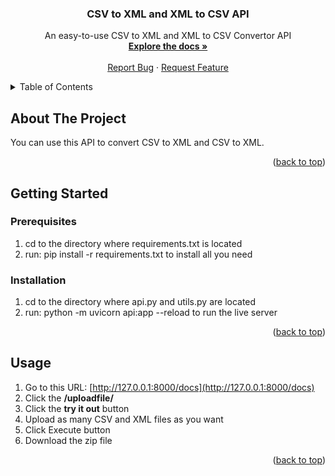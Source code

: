 <a name="readme-top"></a>

<!-- PROJECT LOGO -->
<div align="center">

<h3 align="center">CSV to XML and XML to CSV API</h3>

  <p align="center">
    An easy-to-use CSV to XML and XML to CSV Convertor API
    <br />
    <a href="https://github.com/SaeedARV/IUST-CVLab-FastAPI-Projects"><strong>Explore the docs »</strong></a>
    <br />
    <br />
    <a href="https://github.com/SaeedARV/IUST-CVLab-FastAPI-Projects/issues">Report Bug</a>
    ·
    <a href="https://github.com/SaeedARV/IUST-CVLab-FastAPI-Projects/issues">Request Feature</a>
  </p>
</div>

<!-- TABLE OF CONTENTS -->
<details>
  <summary>Table of Contents</summary>
  <ol>
    <li>
      <a href="#about-the-project">About The Project</a>
    </li>
    <li>
      <a href="#getting-started">Getting Started</a>
      <ul>
        <li><a href="#prerequisites">Prerequisites</a></li>
        <li><a href="#installation">Installation</a></li>
      </ul>
    </li>
    <li><a href="#usage">Usage</a></li>
  </ol>
</details>

<!-- ABOUT THE PROJECT -->
## About The Project
You can use this API to convert CSV to XML and CSV to XML.
<p align="right">(<a href="#readme-top">back to top</a>)</p>

<!-- GETTING STARTED -->
## Getting Started

### Prerequisites

1. cd to the directory where requirements.txt is located
2. run: pip install -r requirements.txt to install all you need

### Installation

1. cd to the directory where api.py and utils.py are located
2. run: python -m uvicorn api:app --reload to run the live server

<p align="right">(<a href="#readme-top">back to top</a>)</p>

<!-- USAGE EXAMPLES -->
## Usage

1. Go to this URL: [http://127.0.0.1:8000/docs](http://127.0.0.1:8000/docs)
2. Click the **/uploadfile/**
3. Click the **try it out** button
4. Upload as many CSV and XML files as you want
5. Click Execute button
6. Download the zip file

<p align="right">(<a href="#readme-top">back to top</a>)</p>
